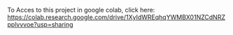 To Acces to this project in google colab, click here: https://colab.research.google.com/drive/1XyIdWREqhqYWMBX01NZCdNRZpplvvvoe?usp=sharing
